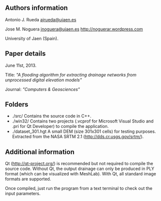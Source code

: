 Authors information
--------------------

Antonio J. Rueda
ajrueda@ujaen.es

Jose M. Noguera
jnoguera@ujaen.es
http://noguerar.wordpress.com

University of Jaen (Spain). 

Paper details
--------------

June 11st, 2013.

Title: *"A flooding algorithm for extracting drainage networks from unprocessed digital elevation models"*

Journal: *"Computers & Geosciences"*

Folders
--------

* ./src/ Contains the source code in C++.
* ./win32/ Contains two projects (.vcprof for Microsoft Visual Studio and .pri for Qt Developer) to compile the application.
* ./dataset_301.hgt A small DEM (size 301x301 cells) for testing purposes. Extracted from the NASA SRTM 2.1 (http://dds.cr.usgs.gov/srtm/).

Additional information
-----------------------

Qt (http://qt-project.org/) is recommended but not required to compile the source code. Without Qt, the output drainage can only be produced in PLY format (which can be visualized with MeshLab). With Qt, all standard image formats are supported.

Once compiled, just run the program from a text terminal to check out the input parameters.
